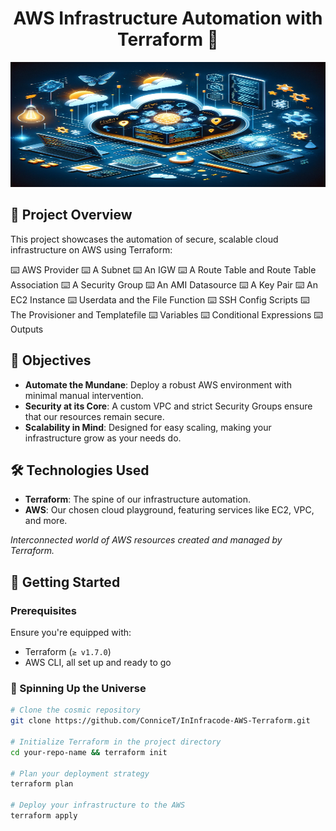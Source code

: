 <h1 align="center">AWS Infrastructure Automation with Terraform 🚀</h1>

<p align="center">
  <img src="images/terraform.png" alt="Project Logo" width="1000" height ="200"/>
</p>

## 📖 Project Overview

This project showcases the automation of secure, scalable cloud infrastructure on AWS using Terraform:

⌨️ AWS Provider
⌨️ A Subnet
⌨️ An IGW 
⌨️ A Route Table and  Route Table Association
⌨️ A Security Group
⌨️ An AMI Datasource
⌨️ A Key Pair
⌨️ An EC2 Instance
⌨️ Userdata and the File Function
⌨️ SSH Config Scripts
⌨️ The Provisioner and Templatefile
⌨️ Variables
⌨️ Conditional Expressions
⌨️ Outputs

## 🎯 Objectives

- **Automate the Mundane**: Deploy a robust AWS environment with minimal manual intervention.
- **Security at its Core**: A custom VPC and strict Security Groups ensure that our resources remain secure.
- **Scalability in Mind**: Designed for easy scaling, making your infrastructure grow as your needs do.

## 🛠 Technologies Used

- **Terraform**: The spine of our infrastructure automation.
- **AWS**: Our chosen cloud playground, featuring services like EC2, VPC, and more.

<!-- ## 📐 Architecture Diagram

<p align="center">
  <img src="images/terraform2.png" alt="Architecture Diagram" width="600"/>
</p> -->

_Interconnected world of AWS resources created and managed by Terraform._

## 🚀 Getting Started

### Prerequisites

Ensure you're equipped with:
- Terraform (`≥ v1.7.0`)
- AWS CLI, all set up and ready to go

### 🌟 Spinning Up the Universe

```bash
# Clone the cosmic repository
git clone https://github.com/ConniceT/InInfracode-AWS-Terraform.git

# Initialize Terraform in the project directory
cd your-repo-name && terraform init

# Plan your deployment strategy
terraform plan

# Deploy your infrastructure to the AWS 
terraform apply
